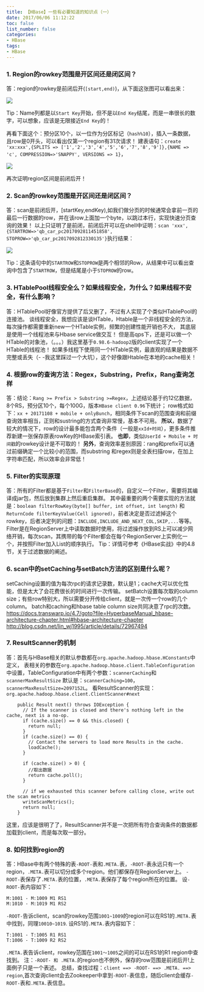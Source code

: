 ```yaml
---
title: 【HBase】一些有必要知道的知识点（一）
date: 2017/06/06 11:12:22
toc: false
list_number: false
categories:
- HBase
tags:
- HBase
---
```


### 1. Region的rowkey范围是开区间还是闭区间？
答：region的rowkey是前闭后开(`[start,end)`)，从下面这张图可以看出来：

![](/images/hbase-1.png)

Tip：Name列都是以`Start Key`开始，但不是以`End Key`结尾，而是一串很长的数字，可以想象，应该是无限接近`End Key`的！

再看下面这个：预分区10个，以一位作为分区标记（`hash%10`），插入一条数据，且row是0开头，可以看出仅第一个region有31次请求！
建表语句：`create 'xx:xxx',{SPLITS => ['1','2','3','4','5','6','7','8','9']},{NAME => 'c', COMPRESSION=>'SNAPPY', VERSIONS => 1}`，

![](/images/hbase-2.png)

再次证明region区间是前闭后开！

### 2. Scan的rowkey范围是开区间还是闭区间？
答：scan是前闭后开，[startKey,endKey),如我们做分页的时候通常会拿前一页的最后一行数据的row，并在该row上面加一个byte，以跳过本行，实现快速分页查询的效果！
以上只证明了是前闭，前闭后开可以在shell中证明：`scan 'xxx', {STARTROW=>'qb_car_pc2017092811451858', STOPROW=>'qb_car_pc2017092812330135'}`执行结果：

![](/images/hbase-3.png)

Tip：这条语句中的`STARTROW`和`STOPROW`是两个相邻的Row，从结果中可以看出查询中包含了`STARTROW`，但是结尾是小于`STOPROW`的row。

### 3. HTablePool线程安全么？如果线程安全，为什么？如果线程不安全，有什么影响？
答：HTablePool好像官方提供了后又删了，不过有人实现了个类似HTablePool的连接池。
谈线程安全，我想应该是谈HTable，Htable是一个非线程安全的方法，每次操作都需要重新new一个HTable实例，频繁的创建性能开销也不大，
其底层是使用一个线程池来与Hbase service做交互！
但是高qps下，还是可以做一个HTable的对象池，（。。。）我这里基于`0.98.6-hadoop2`版的client实现了一个HTable的线程池！
如果多线程下使用同一个HTable实例，最直观的结果是数据不完整或丢失（- -我这里踩过一个大坑），这个好像跟Htable在本地的cache相关！
### 4. 根据row的查询方法：Regex，Substring，Prefix，Rang查询怎样
答：结论：`Rang >= Prefix > Substring >=Regex`，上述结论基于约12亿数据，8个RS，预分区10个，每个100G，版本`HBase client 0.96`下统计；
row格式如下：`xx + 20171108 + mobile + onlyBunch`，相同条件下scan的范围查询和前缀查询效率相当，正则和sustring的方式查询非常慢，基本不可用。
**所以**，数据了较大的情况下，row的设计最多能包含两个条件（一般是`xxId+时间`），更多条件推荐新建一张保存原表rowKey的HBase索引表。
**也即**，类似`UserId + Mobile + 时间戳`的rowkey设计是不可取的！
**另外**，查询效率差别原因：rang和prefix可以通过前缀确定一个比较小的范围，而substring 和regex则是全表扫描row，在加上字符串匹配，所以效率会非常低！

### 5. Filter的实现原理
答：所有的Filter都是基于`Filter`和`FilterBase`的，自定义一个Filter，需要将其编译成jar包，然后放到集群上然后重启集群。
其中最重要的两个需要实现的方法就是：`boolean filterRowKey(byte[] buffer, int offset, int length)`
和`ReturnCode filterKeyValue(Cell ignored)`，前者决定是否过滤掉这个rowkey，后者决定列的问题：`INCLUDE,INCLUDE_AND_NEXT_COL,SKIP,...`等等。
Filter是在RegionServer上中读取数据时使用，将过滤操作放到RS上可以减少网络开销，每次scan，其携带的每个Filter都会在每个RegionServer上实例化一个，并按照Filter加入List的顺序执行。
Tip：详情可参考《HBase实战》中的4.8节，关于过滤数据的阐述。

### 6. scan中的setCaching与setBatch方法的区别是什么呢？
setCaching设置的值为每次rpc的请求记录数，默认是1；cache大可以优化性能，但是太大了会花费很长的时间进行一次传输。
setBatch设置每次取的column size；有些row特别大，所以需要分开传给client，就是一次传一个row的几个column。
batch和caching和hbase table column size共同决意了rpc的次数。
https://docs.transwarp.io/4.7/goto?file=HyperbaseManual_hbase-architecture-chapter.html#hbase-architecture-chapter
http://blog.csdn.net/lin_wj1995/article/details/72967494

### 7. ResultScanner的机制
答：首先与HBase相关的默认参数都在`org.apache.hadoop.hbase.HConstants`中定义，
表相关的参数在`org.apache.hadoop.hbase.client.TableConfiguration`中设置，TableConfiguration中有两个参数：`scannerCaching`和`scannerMaxResultSize`
默认是：`scannerCaching=100`，`scannerMaxResultSize=2097152L`。
看ResultScanner的实现：`org.apache.hadoop.hbase.client.ClientScanner#next`
```
    public Result next() throws IOException {
      // If the scanner is closed and there's nothing left in the cache, next is a no-op.
      if (cache.size() == 0 && this.closed) {
        return null;
      }
      if (cache.size() == 0) {
        // Contact the servers to load more Results in the cache.
        loadCache();
      }

      if (cache.size() > 0) {
        //取出数据
        return cache.poll();
      }

      // if we exhausted this scanner before calling close, write out the scan metrics
      writeScanMetrics();
      return null;
    }
```
这里，应该是很明了了，ResultScanner并不是一次把所有符合查询条件的数据都加载到client，而是每次取一部分。

### 8. 如何找到region的
答：HBase中有两个特殊的表`-ROOT-`表和`.META.`表，`-ROOT-`表永远只有一个region，`.META.`表可以切分成多个region。他们都保存在RegionServer上。
`-ROOT-`表保存了`.META.`表的位置，`.META.`表保存了每个region所在的位置。
设`-ROOT-`表内容如下：
```
M:1001 - M:1009 M1 RS1
M:1010 - M:1019 M1 RS2
```
`-ROOT-`告诉client，scan的rowkey范围`1001~1009`的region可以在RS1的`.META.`表中找到，同理`10010~1019`.
设RS1的`.META.`表内容如下：
```
T:1001 - T:1005 R1 RS1
T:1006 - T:1009 R2 RS2
```
`.META.`表告诉client，rowkey范围在`1001～1005`之间的可以在RS1的R1 region中查找到。
注：`-ROOT- 和 .META.`的region也不例外，保存的row范围是前闭后开!上面例子只是一个表述。
总结，查找过程：`client ==> -ROOT- ==> .META. ==> region`,首次查询client会去Zookeeper中拿到`-ROOT-`表信息，随后client会缓存`-ROOT-`表和`.META.`表信息。

